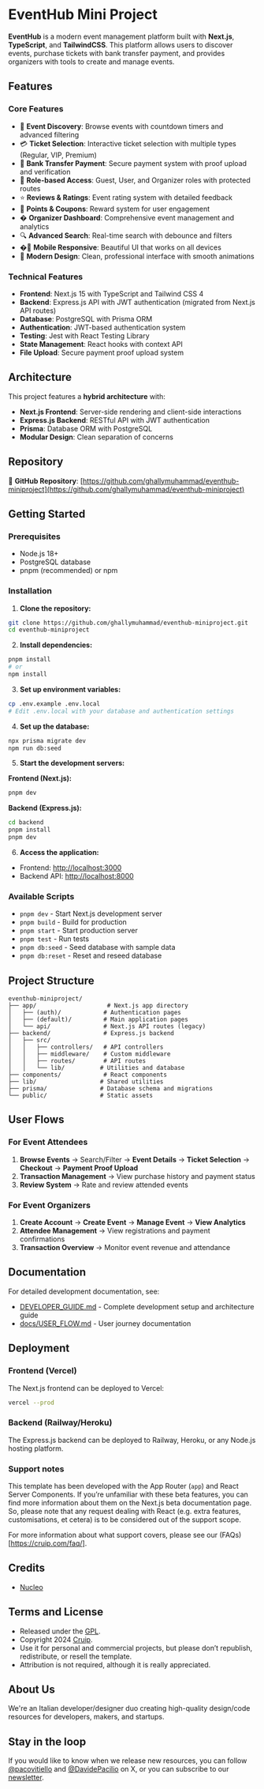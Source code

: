 # EventHub Mini Project

**EventHub** is a modern event management platform built with **Next.js**, **TypeScript**, and **TailwindCSS**. This platform allows users to discover events, purchase tickets with bank transfer payment, and provides organizers with tools to create and manage events.

## Features

### Core Features
- 🎫 **Event Discovery**: Browse events with countdown timers and advanced filtering
- 💳 **Ticket Selection**: Interactive ticket selection with multiple types (Regular, VIP, Premium)
- 🏦 **Bank Transfer Payment**: Secure payment system with proof upload and verification
- 👥 **Role-based Access**: Guest, User, and Organizer roles with protected routes
- ⭐ **Reviews & Ratings**: Event rating system with detailed feedback
- 🎯 **Points & Coupons**: Reward system for user engagement
- � **Organizer Dashboard**: Comprehensive event management and analytics
- 🔍 **Advanced Search**: Real-time search with debounce and filters
- �📱 **Mobile Responsive**: Beautiful UI that works on all devices
- 🎨 **Modern Design**: Clean, professional interface with smooth animations

### Technical Features
- **Frontend**: Next.js 15 with TypeScript and Tailwind CSS 4
- **Backend**: Express.js API with JWT authentication (migrated from Next.js API routes)
- **Database**: PostgreSQL with Prisma ORM
- **Authentication**: JWT-based authentication system
- **Testing**: Jest with React Testing Library
- **State Management**: React hooks with context API
- **File Upload**: Secure payment proof upload system

## Architecture

This project features a **hybrid architecture** with:
- **Next.js Frontend**: Server-side rendering and client-side interactions
- **Express.js Backend**: RESTful API with JWT authentication
- **Prisma**: Database ORM with PostgreSQL
- **Modular Design**: Clean separation of concerns

## Repository

🔗 **GitHub Repository**: [https://github.com/ghallymuhammad/eventhub-miniproject](https://github.com/ghallymuhammad/eventhub-miniproject)

## Getting Started

### Prerequisites
- Node.js 18+ 
- PostgreSQL database
- pnpm (recommended) or npm

### Installation

1. **Clone the repository:**
```bash
git clone https://github.com/ghallymuhammad/eventhub-miniproject.git
cd eventhub-miniproject
```

2. **Install dependencies:**
```bash
pnpm install
# or
npm install
```

3. **Set up environment variables:**
```bash
cp .env.example .env.local
# Edit .env.local with your database and authentication settings
```

4. **Set up the database:**
```bash
npx prisma migrate dev
npm run db:seed
```

5. **Start the development servers:**

**Frontend (Next.js):**
```bash
pnpm dev
```

**Backend (Express.js):**
```bash
cd backend
pnpm install
pnpm dev
```

6. **Access the application:**
- Frontend: [http://localhost:3000](http://localhost:3000)
- Backend API: [http://localhost:8000](http://localhost:8000)

### Available Scripts

- `pnpm dev` - Start Next.js development server
- `pnpm build` - Build for production
- `pnpm start` - Start production server
- `pnpm test` - Run tests
- `pnpm db:seed` - Seed database with sample data
- `pnpm db:reset` - Reset and reseed database

## Project Structure

```
eventhub-miniproject/
├── app/                    # Next.js app directory
│   ├── (auth)/            # Authentication pages
│   ├── (default)/         # Main application pages
│   └── api/               # Next.js API routes (legacy)
├── backend/               # Express.js backend
│   ├── src/
│   │   ├── controllers/   # API controllers
│   │   ├── middleware/    # Custom middleware
│   │   ├── routes/        # API routes
│   │   └── lib/          # Utilities and database
├── components/            # React components
├── lib/                  # Shared utilities
├── prisma/               # Database schema and migrations
└── public/               # Static assets
```

## User Flows

### For Event Attendees
1. **Browse Events** → Search/Filter → **Event Details** → **Ticket Selection** → **Checkout** → **Payment Proof Upload**
2. **Transaction Management** → View purchase history and payment status
3. **Review System** → Rate and review attended events

### For Event Organizers  
1. **Create Account** → **Create Event** → **Manage Event** → **View Analytics**
2. **Attendee Management** → View registrations and payment confirmations
3. **Transaction Overview** → Monitor event revenue and attendance

## Documentation

For detailed development documentation, see:
- [DEVELOPER_GUIDE.md](./DEVELOPER_GUIDE.md) - Complete development setup and architecture guide
- [docs/USER_FLOW.md](./docs/USER_FLOW.md) - User journey documentation

## Deployment

### Frontend (Vercel)
The Next.js frontend can be deployed to Vercel:

```bash
vercel --prod
```

### Backend (Railway/Heroku)
The Express.js backend can be deployed to Railway, Heroku, or any Node.js hosting platform.

### Support notes

This template has been developed with the App Router (`app`) and React Server Components. If you’re unfamiliar with these beta features, you can find more information about them on the Next.js beta documentation page. So, please note that any request dealing with React (e.g. extra features, customisations, et cetera) is to be considered out of the support scope.

For more information about what support covers, please see our (FAQs)[https://cruip.com/faq/].

## Credits

- [Nucleo](https://nucleoapp.com/)

## Terms and License

- Released under the [GPL](https://www.gnu.org/licenses/gpl-3.0.html).
- Copyright 2024 [Cruip](https://cruip.com/).
- Use it for personal and commercial projects, but please don’t republish, redistribute, or resell the template.
- Attribution is not required, although it is really appreciated.

## About Us

We're an Italian developer/designer duo creating high-quality design/code resources for developers, makers, and startups.

## Stay in the loop

If you would like to know when we release new resources, you can follow [@pacovitiello](https://x.com/pacovitiello) and [@DavidePacilio](https://x.com/DavidePacilio) on X, or you can subscribe to our [newsletter](https://cruip.com/newsletter/).

